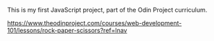 This is my first JavaScript project, part of the Odin Project curriculum.

https://www.theodinproject.com/courses/web-development-101/lessons/rock-paper-scissors?ref=lnav